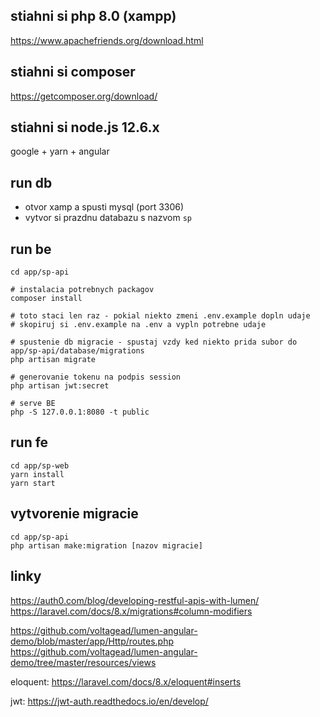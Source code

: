 ## stiahni si php 8.0 (xampp)
https://www.apachefriends.org/download.html

## stiahni si composer
https://getcomposer.org/download/

## stiahni si node.js 12.6.x
google + yarn + angular

## run db
* otvor xamp a spusti mysql (port 3306)
* vytvor si prazdnu databazu s nazvom `sp`


## run be
```
cd app/sp-api

# instalacia potrebnych packagov
composer install 

# toto staci len raz - pokial niekto zmeni .env.example dopln udaje
# skopiruj si .env.example na .env a vypln potrebne udaje

# spustenie db migracie - spustaj vzdy ked niekto prida subor do app/sp-api/database/migrations
php artisan migrate 

# generovanie tokenu na podpis session
php artisan jwt:secret

# serve BE
php -S 127.0.0.1:8080 -t public 
```

## run fe
```
cd app/sp-web
yarn install 
yarn start  
```

## vytvorenie migracie
```
cd app/sp-api
php artisan make:migration [nazov migracie]
``` 

## linky
https://auth0.com/blog/developing-restful-apis-with-lumen/
https://laravel.com/docs/8.x/migrations#column-modifiers

https://github.com/voltagead/lumen-angular-demo/blob/master/app/Http/routes.php
https://github.com/voltagead/lumen-angular-demo/tree/master/resources/views

eloquent:
https://laravel.com/docs/8.x/eloquent#inserts

jwt:
https://jwt-auth.readthedocs.io/en/develop/
